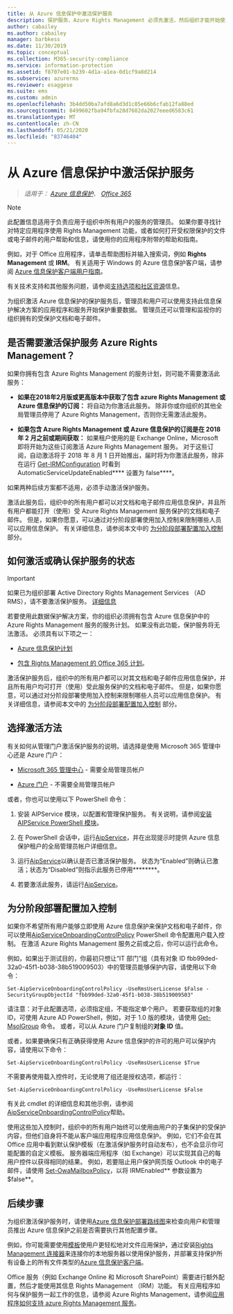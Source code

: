 ```yaml
---
title: 从 Azure 信息保护中激活保护服务
description: 保护服务、Azure Rights Management 必须先激活，然后组织才能开始使用支持此信息保护解决方案的应用程序和服务来保护文档和电子邮件。
author: cabailey
ms.author: cabailey
manager: barbkess
ms.date: 11/30/2019
ms.topic: conceptual
ms.collection: M365-security-compliance
ms.service: information-protection
ms.assetid: f8707e01-b239-4d1a-a1ea-0d1cf9a8d214
ms.subservice: azurerms
ms.reviewer: esaggese
ms.suite: ems
ms.custom: admin
ms.openlocfilehash: 3b4dd50ba7afd8a6d3d1c85e66b6cfab12fa88ed
ms.sourcegitcommit: 8499602fba94fbfa28d7682da2027eeed6583c61
ms.translationtype: MT
ms.contentlocale: zh-CN
ms.lasthandoff: 05/21/2020
ms.locfileid: "83746404"
---
```

# <a name="activating-the-protection-service-from-azure-information-protection"></a>从 Azure 信息保护中激活保护服务

>*适用于： [Azure 信息保护](https://azure.microsoft.com/pricing/details/information-protection)、 [Office 365](https://download.microsoft.com/download/E/C/F/ECF42E71-4EC0-48FF-AA00-577AC14D5B5C/Azure_Information_Protection_licensing_datasheet_EN-US.pdf)*

> [!NOTE]
> 此配置信息适用于负责应用于组织中所有用户的服务的管理员。 如果你要寻找针对特定应用程序使用 Rights Management 功能，或者如何打开受权限保护的文件或电子邮件的用户帮助和信息，请使用你的应用程序附带的帮助和指南。
>
> 例如，对于 Office 应用程序，请单击帮助图标并输入搜索词，例如 **Rights Management** 或 **IRM**。 有关适用于 Windows 的 Azure 信息保护客户端，请参阅 [Azure 信息保护客户端用户指南](./rms-client/client-user-guide.md)。
>
> 有关技术支持和其他服务问题，请参阅[支持选项和社区资源](information-support.md#support-options-and-community-resources)信息。

为组织激活 Azure 信息保护的保护服务后，管理员和用户可以使用支持此信息保护解决方案的应用程序和服务开始保护重要数据。 管理员还可以管理和监视你的组织拥有的受保护文档和电子邮件。 


## <a name="do-you-need-to-activate-the-protection-service-azure-rights-management"></a>是否需要激活保护服务 Azure Rights Management？

如果你拥有包含 Azure Rights Management 的服务计划，则可能不需要激活此服务：

- **如果在2018年2月版或更高版本中获取了包含 azure Rights Management 或 Azure 信息保护的订阅：** 将自动为你激活此服务。 除非你或你组织的其他全局管理员停用了 Azure Rights Management，否则你无需激活此服务。

- **如果包含 Azure Rights Management 或 Azure 信息保护的订阅是在 2018 年 2 月之前或期间获取：** 如果租户使用的是 Exchange Online，Microsoft 即将开始为这些订阅激活 Azure Rights Management 服务。 对于这些订阅，自动激活将于 2018 年 8 月 1 日开始推出，届时将为你激活此服务，除非在运行 [Get-IRMConfiguration](/powershell/module/exchange/encryption-and-certificates/get-irmconfiguration?view=exchange-ps) 时看到 AutomaticServiceUpdateEnabled**** 设置为 false****。 

如果两种后续方案都不适用，必须手动激活保护服务。 

激活此服务后，组织中的所有用户都可以对文档和电子邮件应用信息保护，并且所有用户都能打开（使用）受 Azure Rights Management 服务保护的文档和电子邮件。 但是，如果你愿意，可以通过对分阶段部署使用加入控制来限制哪些人员可以应用信息保护。 有关详细信息，请参阅本文中的 [为分阶段部署配置加入控制](#configuring-onboarding-controls-for-a-phased-deployment) 部分。

## <a name="how-to-activate-or-confirm-the-status-of-the-protection-service"></a>如何激活或确认保护服务的状态 

> [!IMPORTANT]
> 如果已为组织部署 Active Directory Rights Management Services （AD RMS），请不要激活保护服务。 [详细信息](prepare-environment-adrms.md)

若要使用此数据保护解决方案，你的组织必须拥有包含 Azure 信息保护中的 Azure Rights Management 服务的服务计划。 如果没有此功能，保护服务将无法激活。 必须具有以下项之一：

- [Azure 信息保护计划](https://www.microsoft.com/cloud-platform/azure-information-protection-pricing) 

- [包含 Rights Management 的 Office 365 计划](https://download.microsoft.com/download/E/C/F/ECF42E71-4EC0-48FF-AA00-577AC14D5B5C/Azure_Information_Protection_licensing_datasheet_EN-US.pdf)。

激活保护服务后，组织中的所有用户都可以对其文档和电子邮件应用信息保护，并且所有用户均可打开（使用）受此服务保护的文档和电子邮件。 但是，如果你愿意，可以通过对分阶段部署使用加入控制来限制哪些人员可以应用信息保护。 有关详细信息，请参阅本文中的 [为分阶段部署配置加入控制](#configuring-onboarding-controls-for-a-phased-deployment) 部分。

## <a name="choosing-your-activation-method"></a>选择激活方法

有关如何从管理门户激活保护服务的说明，请选择是使用 Microsoft 365 管理中心还是 Azure 门户：

- [Microsoft 365 管理中心](activate-office365.md) - 需要全局管理员帐户

- [Azure 门户](activate-azure.md) - 不需要全局管理员帐户

或者，你也可以使用以下 PowerShell 命令：

1. 安装 AIPService 模块，以配置和管理保护服务。 有关说明，请参阅[安装 AIPService PowerShell 模块](install-powershell.md)。

2. 在 PowerShell 会话中，运行[AipService](/powershell/module/aipservice/connect-aipservice)，并在出现提示时提供 Azure 信息保护租户的全局管理员帐户详细信息。

3. 运行[AipService](/powershell/module/aipservice/get-aipservice)以确认是否已激活保护服务。 状态为“Enabled”则确认已激活；状态为“Disabled”则指示此服务已停用********。

4. 若要激活此服务，请运行[AipService](/powershell/module/aipservice/enable-aipservice)。

## <a name="configuring-onboarding-controls-for-a-phased-deployment"></a>为分阶段部署配置加入控制
如果你不希望所有用户能够立即使用 Azure 信息保护来保护文档和电子邮件，你可以使用[AipServiceOnboardingControlPolicy](/powershell/module/aipservice/set-aipserviceonboardingcontrolpolicy) PowerShell 命令配置用户载入控制。 在激活 Azure Rights Management 服务之前或之后，你可以运行此命令。

例如，如果出于测试目的，你最初只想让“IT 部门”组（具有对象 ID fbb99ded-32a0-45f1-b038-38b519009503）中的管理员能够保护内容，请使用以下命令：

```
Set-AipServiceOnboardingControlPolicy -UseRmsUserLicense $False -SecurityGroupObjectId "fbb99ded-32a0-45f1-b038-38b519009503"
```

请注意：对于此配置选项，必须指定组，不能指定单个用户。 若要获取组的对象 ID，可使用 Azure AD PowerShell，例如，对于 1.0 版的模块，请使用 [Get-MsolGroup](/powershell/msonline/v1/get-msolgroup) 命令。 或者，可以从 Azure 门户复制组的**对象 ID** 值。

或者，如果要确保只有正确获得使用 Azure 信息保护的许可的用户可以保护内容，请使用以下命令：

```
Set-AipServiceOnboardingControlPolicy -UseRmsUserLicense $True
```

不需要再使用载入控件时，无论使用了组还是授权选项，都运行：

```
Set-AipServiceOnboardingControlPolicy -UseRmsUserLicense $False
```

有关此 cmdlet 的详细信息和其他示例，请参阅[AipServiceOnboardingControlPolicy](/powershell/module/aipservice/set-aipserviceonboardingcontrolpolicy)帮助。

使用这些加入控制时，组织中的所有用户始终可以使用由用户的子集保护的受保护内容，但他们自身将不能从客户端应用程序应用信息保护。 例如，它们不会在其 Office 应用中看到默认保护模板（在激活保护服务时自动发布），也不会显示你可能配置的自定义模板。 服务器端应用程序（如 Exchange）可以实现其自己的每用户控件以获得相同的结果。 例如，若要阻止用户保护网页版 Outlook 中的电子邮件，请使用 [Set-OwaMailboxPolicy](/powershell/module/exchange/client-access/set-owamailboxpolicy?view=exchange-ps)，以将 IRMEnabled** 参数设置为 $false**。


## <a name="next-steps"></a>后续步骤
为组织激活保护服务时，请使用[Azure 信息保护部署路线图](deployment-roadmap.md)来检查向用户和管理员推出 Azure 信息保护之前是否需要执行其他配置步骤。 

例如，你可能需要使用[模板](configure-policy-templates.md)使用户更轻松地对文件应用保护，通过安装[Rights Management 连接器](deploy-rms-connector.md)来连接你的本地服务器以使用保护服务，并部署支持保护所有设备上的所有文件类型的[Azure 信息保护客户端](./rms-client/aip-client.md)。 

Office 服务（例如 Exchange Online 和 Microsoft SharePoint）需要进行额外配置，然后才能使用其信息 Rights Management （IRM）功能。 有关应用程序如何与保护服务一起工作的信息，请参阅 Azure Rights Management，请参阅[应用程序如何支持 azure Rights Management 服务](applications-support.md)。

